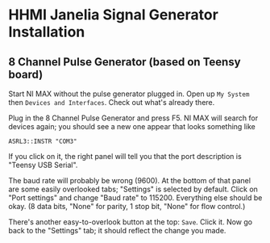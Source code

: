 # HHMI Janelia Signal Generator Installation

## 8 Channel Pulse Generator (based on Teensy board)

Start NI MAX without the pulse generator plugged in.  Open up `My System` then `Devices and Interfaces`.  Check out what's already there.

Plug in the 8 Channel Pulse Generator and press F5.  NI MAX will search for devices again; you should see a new one appear that looks something like

```
ASRL3::INSTR "COM3"
```

If you click on it, the right panel will tell you that the port description is "Teensy USB Serial".

The baud rate will probably be wrong (9600).  At the bottom of that panel are some easily overlooked tabs; "Settings" is selected by default.  Click on "Port settings" and change "Baud rate" to 115200.  Everything else should be okay.  (8 data bits, "None" for parity, 1 stop bit, "None" for flow control.)

There's another easy-to-overlook button at the top: `Save`.  Click it.  Now go back to the "Settings" tab; it should reflect the change you made.

